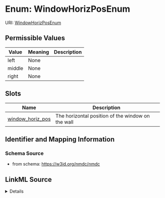 # Enum: WindowHorizPosEnum



URI: [WindowHorizPosEnum](WindowHorizPosEnum.md)

## Permissible Values

| Value | Meaning | Description |
| --- | --- | --- |
| left | None |  |
| middle | None |  |
| right | None |  |




## Slots

| Name | Description |
| ---  | --- |
| [window_horiz_pos](window_horiz_pos.md) | The horizontal position of the window on the wall |






## Identifier and Mapping Information







### Schema Source


* from schema: https://w3id.org/nmdc/nmdc




## LinkML Source

<details>
```yaml
name: window_horiz_pos_enum
from_schema: https://w3id.org/nmdc/nmdc
rank: 1000
permissible_values:
  left:
    text: left
  middle:
    text: middle
  right:
    text: right

```
</details>